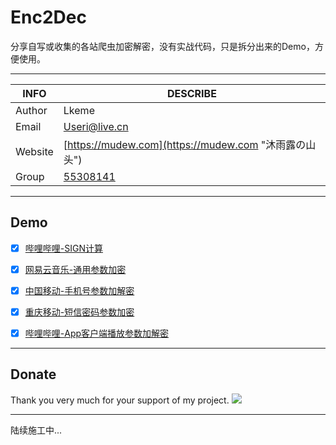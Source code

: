 # Enc2Dec

分享自写或收集的各站爬虫加密解密，没有实战代码，只是拆分出来的Demo，方便使用。

------

| INFO | DESCRIBE  |
| --- | --- |
| Author  | Lkeme |
| Email | Useri@live.cn  |
| Website | [https://mudew.com](https://mudew.com "沐雨露の山头") |
| Group |  [55308141](https://jq.qq.com/?_wv=1027&k=5AIDaJg) |

-------

## Demo
- [x] [哔哩哔哩-SIGN计算](https://github.com/lkeme/Enc2Dec/tree/master/Bilibili)
- [x] [网易云音乐-通用参数加密](https://github.com/lkeme/Enc2Dec/tree/master/Netease)
- [x] [中国移动-手机号参数加解密](https://github.com/lkeme/Enc2Dec/tree/master/10086)
- [x] [重庆移动-短信密码参数加密](https://github.com/lkeme/Enc2Dec/tree/master/CQ10086)
- [x] [哔哩哔哩-App客户端播放参数加解密](https://github.com/lkeme/Enc2Dec/tree/master/Bilibili)


------

## Donate
Thank you very much for your support of my project. 
![](https://i.loli.net/2019/06/11/5cff7f442c7cb55998.jpg)

------
陆续施工中...